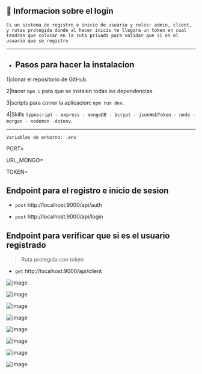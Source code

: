 



## :book: Informacion sobre el login 

`Es un sistema de registro e inicio de usuario y roles: admin, client, y rutas protegida donde al hacer inicio te llegara un token en cual tendras que colocar en la ruta privada para validar que si es el usuario que se registro `
_____________________________________________________________________
- ## Pasos para hacer la instalacion
 
 1|clonar el repositorio de GitHub.
 
 2|hacer `npm i` para que se instalen todas las dependencias.
 
 3|scripts para correr la aplicacion: `npm run dev`.

 4|Skills `typescript - express - mongoDB - bcrypt - jsonWebToken - node - morgan - nodemon -dotenv`.
 
    

______________________________________________________________________________________________________________________
  `Variables de entorno: .env`  
  
  
PORT=

URL_MONGO=

TOKEN=


## Endpoint para el registro e inicio de sesion

- `post` http://localhost:9000/api/auth


- `post` http://localhost:9000/api/login


## Endpoint para verificar que si es el usuario registrado
> Ruta protegida con token
- `get` http://localhost:9000/api/client

![image](https://github.com/JerlibGnzlz/login-typescrit/assets/84889284/394edde1-981f-48f2-94f1-af8a49857568)


![image](https://github.com/JerlibGnzlz/login-typescrit/assets/84889284/6b7b8055-b96b-4cba-90a6-4c27a8d52570)


![image](https://github.com/JerlibGnzlz/login-typescrit/assets/84889284/a0377941-e96a-4303-b324-41e6919e20e6)


![image](https://github.com/JerlibGnzlz/login-typescrit/assets/84889284/00f0b471-4e4a-4ec2-a119-066e83bf6cff)


![image](https://github.com/JerlibGnzlz/login-typescrit/assets/84889284/a2853777-f9ef-420c-b309-1ccb17700d99)


![image](https://github.com/JerlibGnzlz/login-typescrit/assets/84889284/17bf6d14-6eb0-4802-b7a5-1b294fd09565)


![image](https://github.com/JerlibGnzlz/login-typescrit/assets/84889284/c93fb1c1-d94e-411a-8b1d-13c9b70aec75)


![image](https://github.com/JerlibGnzlz/login-typescrit/assets/84889284/f72bf96f-578d-4f30-a936-d44ac50ae3b3)




